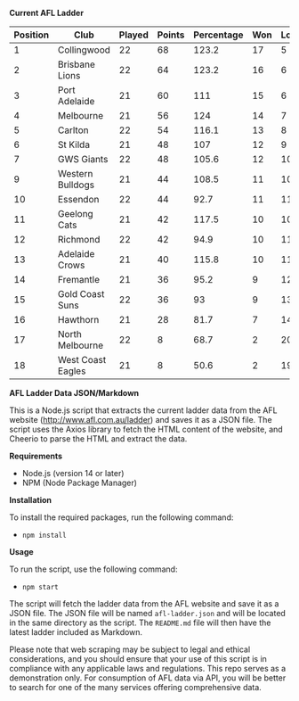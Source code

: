 **Current AFL Ladder**

| Position | Club | Played | Points | Percentage | Won | Lost | Drawn | PF | PA |
| -------- | ---- | ------ | ------ | ---------- | --- | ---- | ----- | -- | -- |
| 1 | Collingwood | 22 | 68 | 123.2 | 17 | 5 | 0 | 2041 | 1656 |
| 2 | Brisbane Lions | 22 | 64 | 123.2 | 16 | 6 | 0 | 2108 | 1711 |
| 3 | Port Adelaide | 21 | 60 | 111 | 15 | 6 | 0 | 1981 | 1785 |
| 4 | Melbourne | 21 | 56 | 124 | 14 | 7 | 0 | 1915 | 1544 |
| 5 | Carlton | 22 | 54 | 116.1 | 13 | 8 | 1 | 1849 | 1592 |
| 6 | St Kilda | 21 | 48 | 107 | 12 | 9 | 0 | 1627 | 1520 |
| 7 | GWS Giants | 22 | 48 | 105.6 | 12 | 10 | 0 | 1913 | 1812 |
| 9 | Western Bulldogs | 21 | 44 | 108.5 | 11 | 10 | 0 | 1730 | 1595 |
| 10 | Essendon | 22 | 44 | 92.7 | 11 | 11 | 0 | 1807 | 1949 |
| 11 | Geelong Cats | 21 | 42 | 117.5 | 10 | 10 | 1 | 1954 | 1663 |
| 12 | Richmond | 22 | 42 | 94.9 | 10 | 11 | 1 | 1793 | 1889 |
| 13 | Adelaide Crows | 21 | 40 | 115.8 | 10 | 11 | 0 | 1997 | 1725 |
| 14 | Fremantle | 21 | 36 | 95.2 | 9 | 12 | 0 | 1684 | 1768 |
| 15 | Gold Coast Suns | 22 | 36 | 93 | 9 | 13 | 0 | 1742 | 1874 |
| 16 | Hawthorn | 21 | 28 | 81.7 | 7 | 14 | 0 | 1570 | 1921 |
| 17 | North Melbourne | 22 | 8 | 68.7 | 2 | 20 | 0 | 1525 | 2221 |
| 18 | West Coast Eagles | 21 | 8 | 50.6 | 2 | 19 | 0 | 1248 | 2466 |

**AFL Ladder Data JSON/Markdown**

This is a Node.js script that extracts the current ladder data from the AFL website (http://www.afl.com.au/ladder) and saves it as a JSON file. The script uses the Axios library to fetch the HTML content of the website, and Cheerio to parse the HTML and extract the data.

**Requirements**

- Node.js (version 14 or later)
- NPM (Node Package Manager)

**Installation**

To install the required packages, run the following command:

 - `npm install`

**Usage**

To run the script, use the following command:

 - `npm start`

The script will fetch the ladder data from the AFL website and save it as a JSON file. The JSON file will be named `afl-ladder.json` and will be located in the same directory as the script. The `README.md` file will then have the latest ladder included as Markdown.

Please note that web scraping may be subject to legal and ethical considerations, and you should ensure that your use of this script is in compliance with any applicable laws and regulations. This repo serves as a demonstration only. For consumption of AFL data via API, you will be better to search for one of the many services offering comprehensive data.
